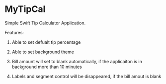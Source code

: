 MyTipCal
========
Simple Swift Tip Calculator Application.

Features:

1. Able to set defualt tip percentage

2. Able to set background theme

3. Bill amount will set to blank automatically, if the applicaiton is in background more than 10 minutes

4. Labels and segment control will be disappeared, if the bill amout is blank
